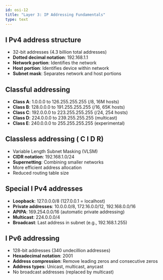 ```yaml
---
id: osi-12
title: "Layer 3: IP Addressing Fundamentals"
type: text
---
```


## I Pv4 address structure

- 32-bit addresses (4.3 billion total addresses)
- **Dotted decimal notation**: 192.168.1.1
- **Network portion**: Identifies the network
- **Host portion**: Identifies device within network
- **Subnet mask**: Separates network and host portions

## Classful addressing

- **Class A**: 1.0.0.0 to 126.255.255.255 (/8, 16M hosts)
- **Class B**: 128.0.0.0 to 191.255.255.255 (/16, 65K hosts)
- **Class C**: 192.0.0.0 to 223.255.255.255 (/24, 254 hosts)
- **Class D**: 224.0.0.0 to 239.255.255.255 (multicast)
- **Class E**: 240.0.0.0 to 255.255.255.255 (experimental)

## Classless addressing ( C I D R)

- Variable Length Subnet Masking (VLSM)
- **CIDR notation**: 192.168.1.0/24
- **Supernetting**: Combining smaller networks
- More efficient address allocation
- Reduced routing table size

## Special  I Pv4 addresses

- **Loopback**: 127.0.0.0/8 (127.0.0.1 = localhost)
- **Private addresses**: 10.0.0.0/8, 172.16.0.0/12, 192.168.0.0/16
- **APIPA**: 169.254.0.0/16 (automatic private addressing)
- **Multicast**: 224.0.0.0/4
- **Broadcast**: Last address in subnet (e.g., 192.168.1.255)

## I Pv6 addressing

- 128-bit addresses (340 undecillion addresses)
- **Hexadecimal notation**: 2001
- **Address compression**: Remove leading zeros and consecutive zeros
- **Address types**: Unicast, multicast, anycast
- No broadcast addresses (replaced by multicast)